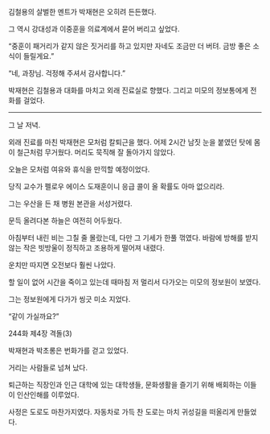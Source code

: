김철용의 살벌한 멘트가 박재현은 오히려 든든했다.

그 역시 강대성과 이중훈을 의료계에서 묻어 버리고 싶었다.

“중훈이 패거리가 같지 않은 짓거리를 하고 있지만 자네도 조금만 더 버텨. 금방 좋은 소식이 들릴게요.”

“네, 과장님. 걱정해 주셔서 감사합니다.”

박재현은 김철용과 대화를 마치고 외래 진료실로 향했다. 그리고 미모의 정보통에게 전화를 걸었다.

* * *

그 날 저녁.

외래 진료를 마친 박재현은 모처럼 칼퇴근을 했다. 어제 2시간 남짓 눈을 붙였던 탓에 몸이 철근처럼 무거웠다. 머리도 묵직해 잘 돌아가지 않았다.

오늘은 모처럼 여유와 휴식을 만끽할 예정이었다.

당직 교수가 펠로우 에이스 도재훈이니 응급 콜이 올 확률도 아마 없으리라.

그는 우산을 든 채 병원 본관을 서성거렸다.

문득 올려다본 하늘은 여전히 어두웠다.

아침부터 내린 비는 그칠 줄 몰랐는데, 다만 그 기세가 한풀 꺾였다. 바람에 방해를 받지 않는 작은 빗방울이 정직하고 조용하게 떨어져 내렸다.

운치만 따지면 오전보다 훨씬 나았다.

할 일이 없어 시간을 죽이고 있는데 때마침 저 멀리서 다가오는 미모의 정보원이 보였다.

그는 정보원에게 다가가 씽긋 미소 지었다.

“같이 가실까요?”

244화 제4장 격돌(3)

박재현과 박초롱은 번화가를 걷고 있었다.

거리는 사람들로 넘쳐 났다.

퇴근하는 직장인과 인근 대학에 있는 대학생들, 문화생활을 즐기기 위해 배회하는 이들이 인산인해를 이루었다.

사정은 도로도 마찬가지였다. 자동차로 가득 찬 도로는 마치 귀성길을 떠올리게 만들었다.